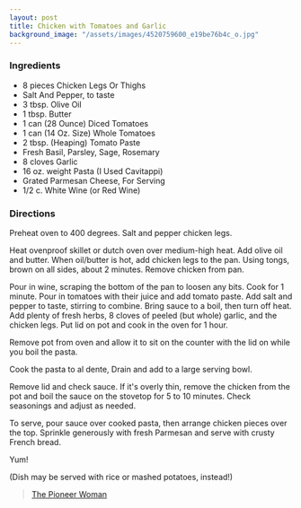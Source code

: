 ```yaml
---
layout: post
title: Chicken with Tomatoes and Garlic
background_image: "/assets/images/4520759600_e19be76b4c_o.jpg"
---
```



### Ingredients
- 8 pieces Chicken Legs Or Thighs
- Salt And Pepper, to taste
- 3 tbsp. Olive Oil
- 1 tbsp. Butter
- 1 can (28 Ounce) Diced Tomatoes
- 1 can (14 Oz. Size) Whole Tomatoes
- 2 tbsp. (Heaping) Tomato Paste
- Fresh Basil, Parsley, Sage, Rosemary
- 8 cloves Garlic
- 16 oz. weight Pasta (I Used Cavitappi)
- Grated Parmesan Cheese, For Serving
- 1/2 c. White Wine (or Red Wine)

### Directions
Preheat oven to 400 degrees. Salt and pepper chicken legs.

Heat ovenproof skillet or dutch oven over medium-high heat. Add olive oil and butter. When oil/butter is hot, add chicken legs to the pan. Using tongs, brown on all sides, about 2 minutes. Remove chicken from pan.

Pour in wine, scraping the bottom of the pan to loosen any bits. Cook for 1 minute. Pour in tomatoes with their juice and add tomato paste. Add salt and pepper to taste, stirring to combine. Bring sauce to a boil, then turn off heat. Add plenty of fresh herbs, 8 cloves of peeled (but whole) garlic, and the chicken legs. Put lid on pot and cook in the oven for 1 hour.

Remove pot from oven and allow it to sit on the counter with the lid on while you boil the pasta.

Cook the pasta to al dente, Drain and add to a large serving bowl.

Remove lid and check sauce. If it's overly thin, remove the chicken from the pot and boil the sauce on the stovetop for 5 to 10 minutes. Check seasonings and adjust as needed.

To serve, pour sauce over cooked pasta, then arrange chicken pieces over the top. Sprinkle generously with fresh Parmesan and serve with crusty French bread.

Yum!

(Dish may be served with rice or mashed potatoes, instead!) 

> [The Pioneer Woman](https://thepioneerwoman.com/cooking/chicken-with-tomatoes-and-garlic/)